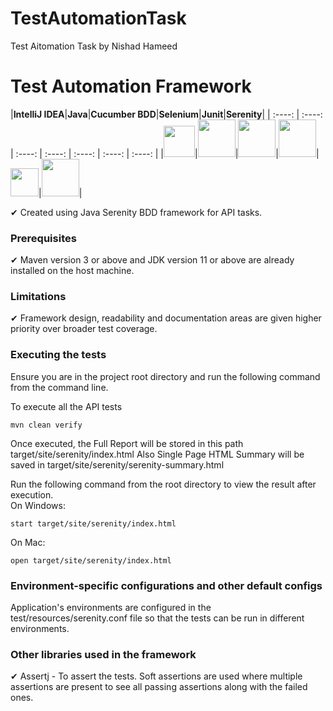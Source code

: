 # TestAutomationTask
Test Aitomation Task by Nishad Hameed

# Test Automation Framework

|**IntelliJ IDEA**|**Java**|**Cucumber BDD**|**Selenium**|**Junit**|**Serenity**|
| :----: | :----: | :----: | :----: | :----: |  :----: |   :----: | 
|[<img width="50" height="50" src="https://github.com/NishadHameed1982/CanadaCargoesCommunityVBS/blob/main/Logos/IntelliJ.png">](https://www.jetbrains.com/idea/)|[<img height="60" src="https://github.com/NishadHameed1982/CanadaCargoesCommunityVBS/blob/main/Logos/Java.png">](https://www.oracle.com/java/technologies/java-se-glance.html)|[<img height="60" src="https://github.com/NishadHameed1982/CanadaCargoesCommunityVBS/blob/main/Logos/Cucumber.png">](https://cucumber.io/tools/cucumber-open/)|[<img height="60" src="https://github.com/NishadHameed1982/CanadaCargoesCommunityVBS/blob/main/Logos/SeleniumWebdriver.png">](https://www.selenium.dev/)|[<img height="45" src="https://github.com/NishadHameed1982/CanadaCargoesCommunityVBS/blob/main/Logos/Junit5.png">](https://junit.org/junit5/docs/current/user-guide/)|[<img height="60" src="https://github.com/NishadHameed1982/CanadaCargoesCommunityVBS/blob/main/Logos/SerenityBDD.png">](https://github.com/serenity-bdd)|

✔ Created using Java Serenity BDD framework for API tasks.<br/>

### Prerequisites
✔ Maven version 3 or above and JDK version 11 or above are already installed on the host machine.<br/>

### Limitations
✔ Framework design, readability and documentation areas are given higher priority over broader test coverage.<br/>

### Executing the tests
Ensure you are in the project root directory and run the following command from the command line.<br/>

To execute all the API tests
```
mvn clean verify
```
Once executed, the Full Report will be stored in this path target/site/serenity/index.html
Also Single Page HTML Summary will be saved in target/site/serenity/serenity-summary.html

Run the following command from the root directory to view the result after execution. <br/>
On Windows:<br/>
```
start target/site/serenity/index.html
```

On Mac:<br/>
```
open target/site/serenity/index.html
```
### Environment-specific configurations and other default configs
Application's environments are configured in the test/resources/serenity.conf file so that the tests can be run in different environments.

### Other libraries used in the framework
✔ Assertj - To assert the tests. Soft assertions are used where multiple assertions are present to see all passing assertions along with the failed ones.<br/>

